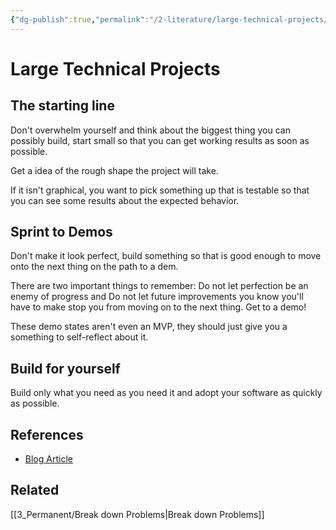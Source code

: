 ```yaml
---
{"dg-publish":true,"permalink":"/2-literature/large-technical-projects/","tags":["source/blog","code/projects"],"created":"2023-07-14T11:02:08.402-05:00","updated":"2023-09-08T06:34:26.311-05:00"}
---
```


# Large Technical Projects
## The starting line
Don't overwhelm yourself and think about the biggest thing you can possibly build, start small so that you can get working results as soon as possible.

Get a idea of the rough shape the project will take.

If it isn't graphical, you want to pick something up that is testable so that you can see some results about the expected behavior.
## Sprint to Demos
Don't make it look perfect, build something so that is good enough to move onto the next thing on the path to a dem.

There are two important things to remember:
Do not let perfection be an enemy of progress
and
Do not let future improvements you know you'll have to make stop you from moving on to the next thing. Get to a demo!

These demo states aren't even an MVP, they should just give you a something to self-reflect about it.
## Build for yourself
Build only what you need as you need it and adopt your software as quickly as possible.
## References
- [Blog Article](https://mitchellh.com/writing/building-large-technical-projects)
## Related
[[3_Permanent/Break down Problems\|Break down Problems]]